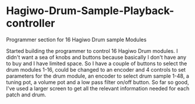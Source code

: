 # Hagiwo-Drum-Sample-Playback-controller
Programmer section for 16 Hagiwo Drum sample Modules

Started building the programmer to control 16 Hagiwo Drum modules. I didn't want a sea of knobs and buttons because basically I don't have any to buy and I have limited space. So I have a couple of buttons to select the drum modules 1-16, could be changed to an encoder and 4 controls to set parameters for the drum module, an encoder to select drum sample 1-48, a tuning pot, a volume pot and a low pass filter on/off button. So far so good, I've used a larger screen to get all the relevant information needed for each patch and drum.
